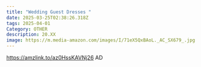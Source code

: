 ```yaml
---
title: "Wedding Guest Dresses "
date: 2025-03-25T02:38:26.318Z
tags: 2025-04-01
Category: OTHER
description: 20.XX
image: https://m.media-amazon.com/images/I/71eX5QxBAoL._AC_SX679_.jpg
---
```

https://amzlink.to/az0HssKAVNj26    AD